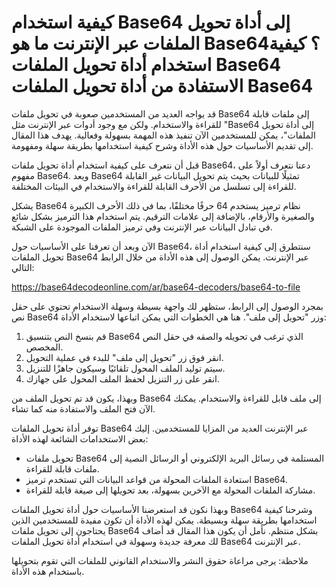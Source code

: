كيفية استخدام Base64 إلى أداة تحويل الملفات عبر الإنترنت ما هو Base64؟ كيفية استخدام أداة تحويل الملفات Base64 الاستفادة من أداة تحويل الملفات Base64
=====================================================================================================================================================

قد يواجه العديد من المستخدمين صعوبة في تحويل ملفات Base64 إلى ملفات قابلة للقراءة والاستخدام. ولكن مع وجود أدوات عبر الإنترنت مثل "Base64 إلى أداة تحويل الملفات"، يمكن للمستخدمين الآن تنفيذ هذه المهمة بسهولة وفعالية. يهدف هذا المقال إلى تقديم الأساسيات حول هذه الأداة وشرح كيفية استخدامها بطريقة سهلة ومفهومة.

قبل أن نتعرف على كيفية استخدام أداة تحويل ملفات Base64، دعنا نتعرف أولاً على مفهوم Base64. ويعد Base64 تمثيلًا للبيانات بحيث يتم تحويل البيانات غير القابلة للقراءة إلى تسلسل من الأحرف القابلة للقراءة والاستخدام في البيئات المختلفة.

يشكل Base64 نظام ترميز يستخدم 64 حرفًا مختلفًا، بما في ذلك الأحرف الكبيرة والصغيرة والأرقام، بالإضافة إلى علامات الترقيم. يتم استخدام هذا الترميز بشكل شائع في تبادل البيانات عبر الإنترنت وفي ترميز الملفات الموجودة على الشبكة.

الآن وبعد أن تعرفنا على الأساسيات حول Base64، سنتطرق إلى كيفية استخدام أداة تحويل الملفات Base64 عبر الإنترنت. يمكن الوصول إلى هذه الأداة من خلال الرابط التالي:

<https://base64decodeonline.com/ar/base64-decoders/base64-to-file>

بمجرد الوصول إلى الرابط، ستظهر لك واجهة بسيطة وسهلة الاستخدام تحتوي على حقل نص Base64 وزر "تحويل إلى ملف". هنا هي الخطوات التي يمكن اتباعها لاستخدام الأداة:

1. قم بنسخ النص بتنسيق Base64 الذي ترغب في تحويله والصقه في حقل النص المخصص.
2. انقر فوق زر "تحويل إلى ملف" للبدء في عملية التحويل.
3. سيتم توليد الملف المحول تلقائيًا وسيكون جاهزًا للتنزيل.
4. انقر على زر التنزيل لحفظ الملف المحول على جهازك.

وبهذا، يكون قد تم تحويل الملف من Base64 إلى ملف قابل للقراءة والاستخدام. يمكنك الآن فتح الملف والاستفادة منه كما تشاء.

توفر أداة تحويل الملفات Base64 عبر الإنترنت العديد من المزايا للمستخدمين. إليك بعض الاستخدامات الشائعة لهذه الأداة:

- تحويل ملفات Base64 المستلمة في رسائل البريد الإلكتروني أو الرسائل النصية إلى ملفات قابلة للقراءة.
- استعادة الملفات المحولة من قواعد البيانات التي تستخدم ترميز Base64.
- مشاركة الملفات المحولة مع الآخرين بسهولة، بعد تحويلها إلى صيغة قابلة للقراءة.

وبهذا نكون قد استعرضنا الأساسيات حول أداة تحويل الملفات Base64 وشرحنا كيفية استخدامها بطريقة سهلة وبسيطة. يمكن لهذه الأداة أن تكون مفيدة للمستخدمين الذين يحتاجون إلى تحويل ملفات Base64 بشكل منتظم. نأمل أن يكون هذا المقال قد أضاف لك معرفة جديدة وسهولة في استخدام أداة تحويل الملفات Base64 عبر الإنترنت.

ملاحظة: يرجى مراعاة حقوق النشر والاستخدام القانوني للملفات التي تقوم بتحويلها باستخدام هذه الأداة.